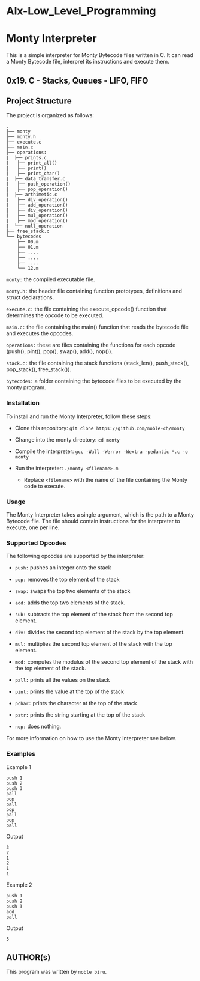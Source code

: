 # Alx-Low_Level_Programming

# Monty Interpreter

This is a simple interpreter for Monty Bytecode files written in C. It can read a Monty Bytecode file, interpret its instructions and execute them.

## 0x19. C - Stacks, Queues - LIFO, FIFO

## Project Structure

The project is organized as follows:

```
.
├── monty
├── monty.h
├── execute.c
├── main.c
├── operations:
|  ├── prints.c
|  	├── print_all()
|  	├── print()
|  	├── print_char()
|  ├── data_transfer.c
|  	├── push_operation()
|  	├── pop_operation()
|  ├── arthimetic.c
|  	├── div_operation()
|  	├── add_operation()
|  	├── div_operation()
|  	├── mul_operation()
|  	├── mod_operation()
|  └── null_operation
├── free_stack.c
└── bytecodes
    ├── 00.m
    ├── 01.m
    ├── ....
    ├── ....
    ├── ....
    └── 12.m
```
`monty:` the compiled executable file.

`monty.h:` the header file containing function prototypes, definitions and struct declarations.

`execute.c:` the file containing the execute_opcode() function that determines the opcode to be executed.

`main.c:` the file containing the main() function that reads the bytecode file and executes the opcodes.

`operations:` these are files containing the functions for each opcode (push(), pint(), pop(), swap(), add(), nop()).

`stack.c:` the file containing the stack functions (stack_len(), push_stack(), pop_stack(), free_stack()).

`bytecodes:` a folder containing the bytecode files to be executed by the monty program.


### Installation

To install and run the Monty Interpreter, follow these steps:

- Clone this repository: `git clone https://github.com/noble-ch/monty`

- Change into the monty directory: `cd monty`

- Compile the interpreter: `gcc -Wall -Werror -Wextra -pedantic *.c -o monty`

- Run the interpreter: `./monty <filename>.m`
  - Replace `<filename>` with the name of the file containing the Monty code to execute.

### Usage

The Monty Interpreter takes a single argument, which is the path to a Monty Bytecode file. The file should contain instructions for the interpreter to execute, one per line.

### Supported Opcodes

The following opcodes are supported by the interpreter:

- `push:` pushes an integer onto the stack

- `pop:`  removes the top element of the stack

- `swap:` swaps the top two elements of the stack

- `add:`  adds the top two elements of the stack.

- `sub:`  subtracts the top element of the stack from the second top element.

- `div:`  divides the second top element of the stack by the top element.

- `mul:`  multiplies the second top element of the stack with the top element.

- `mod:`  computes the modulus of the second top element of the stack with the top element of the stack.

- `pall:` prints all the values on the stack

- `pint:` prints the value at the top of the stack

- `pchar:` prints the character at the top of the stack

- `pstr:`  prints the string starting at the top of the stack

- `nop:`  does nothing.


For more information on how to use the Monty Interpreter see below.

### Examples

Example 1

    push 1
    push 2
    push 3
    pall
    pop
    pall
    pop
    pall
    pop
    pall


Output

    3
    2
    1
    2
    1
    1

Example 2

    push 1
    push 2
    push 3
    add
    pall

Output

    5

## AUTHOR(s)

This program was written by `noble biru`.

